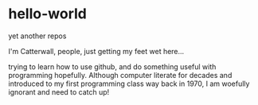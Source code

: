 # hello-world
yet another repos


I'm Catterwall, people, just getting my feet wet here...

trying to learn how to use github, and do something useful with programming hopefully.
Although computer literate for decades and introduced to my first programming class way back in 1970, 
I am woefully ignorant and need to catch up!
